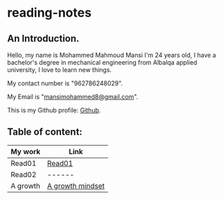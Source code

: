 # reading-notes
## An Introduction. 

Hello, my name is Mohammed Mahmoud Mansi I'm 24 years old, I have a bachelor's degree in mechanical engineering from Albalqa applied university, I love to learn new things.

My contact number is "962786248029". 

My Email is "mansimohammed8@gmail.com". 

This is my Github profile: [Github](https://github.com/Momansi96). 

## Table of content: 

| My work | Link |
|---------|------|
|Read01   |[Read01](https://momansi96.github.io/reading-notes/Read01)|
|Read02|------|
|A growth |[A growth mindset](https://momansi96.github.io/reading-notes/growthmind)|



